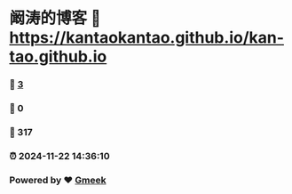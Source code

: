 # 阚涛的博客 :link: https://kantaokantao.github.io/kan-tao.github.io 
### :page_facing_up: [3](https://kantaokantao.github.io/kan-tao.github.io/tag.html) 
### :speech_balloon: 0 
### :hibiscus: 317 
### :alarm_clock: 2024-11-22 14:36:10 
### Powered by :heart: [Gmeek](https://github.com/Meekdai/Gmeek)
